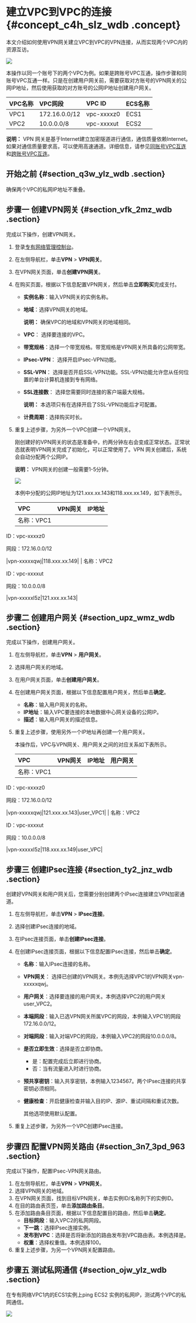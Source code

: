 # 建立VPC到VPC的连接 {#concept_c4h_slz_wdb .concept}

本文介绍如何使用VPN网关建立VPC到VPC的VPN连接，从而实现两个VPC内的资源互访。

![](http://static-aliyun-doc.oss-cn-hangzhou.aliyuncs.com/assets/img/13352/15616144283319_zh-CN.png)

本操作以同一个账号下的两个VPC为例。如果是跨账号VPC互通，操作步骤和同账号VPC互通一样。只是在创建用户网关前，需要获取对方账号的VPN网关的公网IP地址，然后使用获取的对方账号的公网IP地址创建用户网关。

|VPC名称|VPC网段|VPC ID|ECS名称|
|:----|:----|:-----|:----|
|VPC1|172.16.0.0/12|vpc-xxxxz0|ECS1|
|VPC2|10.0.0.0/8|vpc-xxxxut|ECS2|

**说明：** VPN 网关是基于Internet建立加密隧道进行通信，通信质量依赖Internet。如果对通信质量要求高，可以使用高速通道。详细信息，请参见[同账号VPC互连](../../../../intl.zh-CN/专有网络对等连接/同账号VPC互连.md#)和[跨账号VPC互连](../../../../intl.zh-CN/专有网络对等连接/跨账号VPC互连.md#)。

## 开始之前 {#section_q3w_ylz_wdb .section}

确保两个VPC的私网IP地址不重叠。

## 步骤一 创建VPN网关 {#section_vfk_2mz_wdb .section}

完成以下操作，创建VPN网关。

1.  登录[专有网络管理控制台](https://vpcnext.console.aliyun.com/nat/)。
2.  在左侧导航栏，单击**VPN** \> **VPN网关**。
3.  在VPN网关页面，单击**创建VPN网关**。
4.  在购买页面，根据以下信息配置VPN网关，然后单击**立即购买**完成支付。
    -   **实例名称**：输入VPN网关的实例名称。
    -   **地域**：选择VPN网关的地域。

        **说明：** 确保VPC的地域和VPN网关的地域相同。

    -   **VPC**： 选择要连接的VPC。
    -   **带宽规格**：选择一个带宽规格。带宽规格是VPN网关所具备的公网带宽。
    -   **IPsec-VPN**： 选择开启IPsec-VPN功能。
    -   **SSL-VPN**： 选择是否开启SSL-VPN功能。SSL-VPN功能允许您从任何位置的单台计算机连接到专有网络。
    -   **SSL连接数**： 选择您需要同时连接的客户端最大规格。

        **说明：** 本选项只有在选择开启了SSL-VPN功能后才可配置。

    -   **计费周期**：选择购买时长。
5.  重复上述步骤，为另外一个VPC创建一个VPN网关。

    刚创建好的VPN网关的状态是准备中，约两分钟左右会变成正常状态。正常状态就表明VPN网关完成了初始化，可以正常使用了。VPN 网关创建后，系统会自动分配两个公网IP。

    **说明：** VPN网关的创建一般需要1-5分钟。

    ![](http://static-aliyun-doc.oss-cn-hangzhou.aliyuncs.com/assets/img/13352/15616144283320_zh-CN.png)

    本例中分配的公网IP地址为121.xxx.xx.143和118.xxx.xx.149，如下表所示。

    |VPC|VPN网关|IP地址|
    |:--|:----|:---|
    | 名称：VPC1

 ID：vpc-xxxxz0

 网段：172.16.0.0/12

 |vpn-xxxxxqwj|118.xxx.xx.149|
    | 名称：VPC2

 ID：vpc-xxxxut

 网段：10.0.0.0/8

 |vpn-xxxxxl5z|121.xxx.xx.143|


## 步骤二 创建用户网关 {#section_upz_wmz_wdb .section}

完成以下操作，创建用户网关。

1.  在左侧导航栏，单击**VPN** \> **用户网关**。
2.  选择用户网关的地域。
3.  在用户网关页面，单击**创建用户网关**。
4.  在创建用户网关页面，根据以下信息配置用户网关，然后单击**确定**。
    -   **名称**：输入用户网关的名称。
    -   **IP地址**：输入VPC要连接的本地数据中心网关设备的公网IP。
    -   **描述**：输入用户网关的描述信息。
5.  重复上述步骤，使用另外一个IP地址再创建一个用户网关。

    本操作后，VPC与VPN网关、用户网关之间的对应关系如下表所示。

    |VPC|VPN网关|IP地址|用户网关|
    |:--|:----|:---|:---|
    | 名称：VPC1

 ID：vpc-xxxxz0

 网段：172.16.0.0/12

 |vpn-xxxxxqwj|121.xxx.xx.143|user\_VPC1|
    | 名称：VPC2

 ID：vpc-xxxxut

 网段：10.0.0.0/8

 |vpn-xxxxxl5z|118.xxx.xx.149|user\_VPC|


## 步骤三 创建IPsec连接 {#section_ty2_jnz_wdb .section}

创建好VPN网关和用户网关后，您需要分别创建两个IPsec连接建立VPN加密通道。

1.  在左侧导航栏，单击**VPN** \> **IPsec连接**。
2.  选择创建IPsec连接的地域。
3.  在IPsec连接页面，单击**创建IPsec连接**。
4.  在创建IPsec连接页面，根据以下信息配置IPsec连接，然后单击**确定**。
    -   **名称**：输入IPsec连接的名称。
    -   **VPN网关**： 选择已创建的VPN网关。本例先选择VPC1的VPN网关vpn-xxxxxqwj。
    -   **用户网关**：选择要连接的用户网关。本例选择VPC2的用户网关user\_VPC2。
    -   **本端网段**：输入已选VPN网关所属VPC的网段，本例输入VPC1的网段172.16.0.0/12。
    -   **对端网段**：输入对端VPC的网段，本例输入VPC2的网段10.0.0.0/8。
    -   **是否立即生效**：选择是否立即协商。
        -   是：配置完成后立即进行协商。
        -   否：当有流量进入时进行协商。
    -   **预共享密钥**：输入共享密钥，本例输入1234567。两个IPsec连接的共享密钥必须相同。
    -   **健康检查**：开启健康检查并输入目的IP、源IP、重试间隔和重试次数。

        其他选项使用默认配置。

5.  重复上述步骤，为另外一个VPC创建IPsec连接。

## 步骤四 配置VPN网关路由 {#section_3n7_3pd_963 .section}

完成以下操作，配置IPsec-VPN网关路由。

1.  在左侧导航栏，单击**VPN** \> **VPN网关**。
2.  选择VPN网关的地域。
3.  在VPN网关页面，找到目标VPN网关，单击实例ID/名称列下的实例ID。
4.  在目的路由表页签，单击**添加路由条目**。
5.  在添加路由条目页面，根据以下信息配置目的路由，然后单击**确定**。
    -   **目标网段**：输入VPC2的私网网段。
    -   **下一跳**：选择IPsec连接实例。
    -   **发布到VPC**：选择是否将新添加的路由发布到VPC路由表。本例选择是。
    -   **权重**：选择权重值。本例选择100。
6.  重复上述步骤，为另一个VPN网关配置路由。

## 步骤五 测试私网通信 {#section_ojw_ylz_wdb .section}

在专有网络VPC1内的ECS1实例上ping ECS2 实例的私网IP，测试两个VPC的私网通信。

![](http://static-aliyun-doc.oss-cn-hangzhou.aliyuncs.com/assets/img/13352/15616144283323_zh-CN.png)

